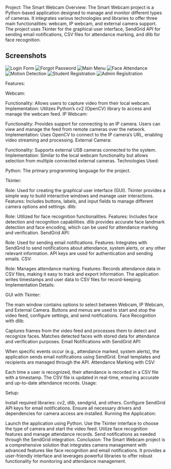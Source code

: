Project: The Smart Webcam
Overview:
The Smart Webcam project is a Python-based application designed to manage and monitor different types of cameras. It integrates various technologies and libraries to offer three main functionalities: webcam, IP webcam, and external camera support. The project uses Tkinter for the graphical user interface, SendGrid API for sending email notifications, CSV files for attendance marking, and dlib for face recognition.

## Screenshots

![Login Form](Screenshots/Login.png)
![Forgot Password](Screenshots/ForgotPassword.png)
![Main Menu](Screenshots/MainMenu.png)
![Face Attendance](Screenshots/FaceAttendance.png)
![Motion Detection](Screenshots/MotionDetection.png)
![Student Registration](Screenshots/Student.png)
![Admin Regisitration](Screenshots/Admin.png)


Features:

Webcam:

Functionality: Allows users to capture video from their local webcam.
Implementation: Utilizes Python’s cv2 (OpenCV) library to access and manage the webcam feed.
IP Webcam:

Functionality: Provides support for connecting to an IP camera. Users can view and manage the feed from remote cameras over the network.
Implementation: Uses OpenCV to connect to the IP camera’s URL, enabling video streaming and processing.
External Camera:

Functionality: Supports external USB cameras connected to the system.
Implementation: Similar to the local webcam functionality but allows selection from multiple connected external cameras.
Technologies Used:

Python: The primary programming language for the project.

Tkinter:

Role: Used for creating the graphical user interface (GUI). Tkinter provides a simple way to build interactive windows and manage user interactions.
Features: Includes buttons, labels, and input fields to manage different camera options and settings.
dlib:

Role: Utilized for face recognition functionalities.
Features: Includes face detection and recognition capabilities. dlib provides accurate face landmark detection and face encoding, which can be used for attendance marking and verification.
SendGrid API:

Role: Used for sending email notifications.
Features: Integrates with SendGrid to send notifications about attendance, system alerts, or any other relevant information. API keys are used for authentication and sending emails.
CSV:

Role: Manages attendance marking.
Features: Records attendance data in CSV files, making it easy to track and export information. The application writes timestamps and user data to CSV files for record-keeping.
Implementation Details:

GUI with Tkinter:

The main window contains options to select between Webcam, IP Webcam, and External Camera.
Buttons and menus are used to start and stop the video feed, configure settings, and send notifications.
Face Recognition with dlib:

Captures frames from the video feed and processes them to detect and recognize faces.
Matches detected faces with stored data for attendance and verification purposes.
Email Notifications with SendGrid API:

When specific events occur (e.g., attendance marked, system alerts), the application sends email notifications using SendGrid.
Email templates and recipients are managed through the API.
Attendance Marking with CSV:

Each time a user is recognized, their attendance is recorded in a CSV file with a timestamp.
The CSV file is updated in real-time, ensuring accurate and up-to-date attendance records.
Usage:

Setup:

Install required libraries: cv2, dlib, sendgrid, and others.
Configure SendGrid API keys for email notifications.
Ensure all necessary drivers and dependencies for camera access are installed.
Running the Application:

Launch the application using Python.
Use the Tkinter interface to choose the type of camera and start the video feed.
Utilize face recognition features and manage attendance records.
Send notifications as needed through the SendGrid integration.
Conclusion:
The Smart Webcam project is a comprehensive solution that integrates camera management with advanced features like face recognition and email notifications. It provides a user-friendly interface and leverages powerful libraries to offer robust functionality for monitoring and attendance management.
